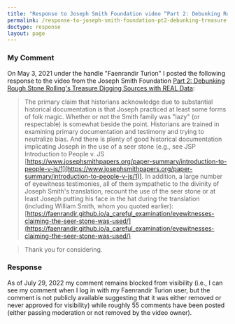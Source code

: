 ```yaml
---
title: "Response to Joseph Smith Foundation video “Part 2: Debunking Rough Stone Rolling's treasure digging sources”"
permalink: /response-to-joseph-smith-foundation-pt2-debunking-treasure-digging-sources/
doctype: response
layout: page
---
```


### My Comment

On May 3, 2021 under the handle "Faenrandir Turion" I posted the following
response to the video from the Joseph Smith Foundation [Part 2: Debunking Rough Stone Rolling's Treasure Digging Sources with REAL Data](https://www.youtube.com/watch?v=2hByMA4BP28):


> The primary claim that historians acknowledge due to substantial historical documentation is that Joseph practiced at least some forms of folk magic. Whether or not the Smith family was "lazy" (or respectable) is somewhat beside the point. Historians are trained in examining primary documentation and testimony and trying to neutralize bias.  And there is plenty of good historical documentation implicating Joseph in the use of a seer stone (e.g., see JSP Introduction to People v. JS [https://www.josephsmithpapers.org/paper-summary/introduction-to-people-v-js/1](https://www.josephsmithpapers.org/paper-summary/introduction-to-people-v-js/1)).  In addition, a large number of eyewitness testimonies, all of them sympathetic to the divinity of Joseph Smith's translation, recount the use of the seer stone or at least Joseph putting his face in the hat during the translation (including William Smith, whom you quoted earlier): [https://faenrandir.github.io/a_careful_examination/eyewitnesses-claiming-the-seer-stone-was-used/](https://faenrandir.github.io/a_careful_examination/eyewitnesses-claiming-the-seer-stone-was-used/)

> Thank you for considering.

### Response

As of July 29, 2022 my comment remains blocked from visibility (i.e., I can see my comment when I log in with my Faenrandir Turion user, but the comment is not publicly available suggesting that it was either removed or never approved for visibility) while roughly 55 comments have been posted (either passing moderation or not removed by the video owner).
